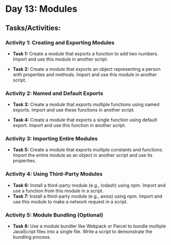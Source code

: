 # Day 13: Modules

## Tasks/Activities:

### Activity 1: Creating and Exporting Modules

- __Task 1:__ Create a module that exports a function to add two numbers. Import and use this module in another script.

- __Task 2:__ Create a module that exports an object representing a person with properties and methods. Import and use this module in another script.

### Activity 2: Named and Default Exports

- __Task 3:__ Create a module that exports multiple functions using named exports. Import and use these functions in another script.

- __Task 4:__ Create a module that exports a single function using default export. Import and use this function in another script.

### Activity 3: Importing Entire Modules

- __Task 5:__ Create a module that exports multiple constants and functions. Import the entire module as an object in another script and use its properties.

### Activity 4: Using Third-Party Modules

- __Task 6:__ Install a third-party module (e.g., lodash) using npm. Import and use a function from this module in a script. 
- __Task 7:__ Install a third-party module (e.g., axios) using npm. Import and use this module to make a network request in a script.

### Activity 5: Module Bundling (Optional)

- __Task 8:__ Use a module bundler like Webpack or Parcel to bundle multiple JavaScript files into a single file. Write a script to demonstrate the bundling process.